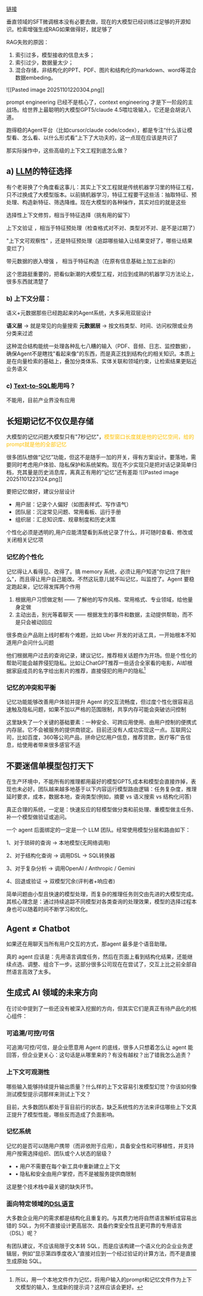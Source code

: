 [链接](https://zhuanlan.zhihu.com/p/1967314577529246001)

垂直领域的SFT微调根本没有必要去做，现在的大模型已经训练过足够的开源知识。检索增强生成RAG如果做得好，就足够了

RAG失败的原因：
1. 索引过多，模型接收的信息太多；
2. 索引过少，数据量太少；
3. 混合存储，非结构化的PPT、PDF、图片和结构化的markdown、word等混合数据embeding。

![[Pasted image 20251101220304.png]]

prompt engineering 已经不是核心了，context engineering 才是下一阶段的主战场。给世界上最聪明的大模型GPT5/claude 4.5喂垃圾输入，它还是会胡说八道。

跑得稳的Agent平台（比如cursor/claude code/codex），都是专注“什么该让模型看、怎么看、以什么形式看”上下了大功夫的，这一点现在应该是共识了

那实际操作中，这些高级的上下文工程到底怎么做？

## **a) [LLM](https://zhida.zhihu.com/search?content_id=265778318&content_type=Article&match_order=1&q=LLM&zhida_source=entity)的特征选择**

有个老哥换了个角度看这事儿：其实上下文工程就是传统机器学习里的特征工程，只不过换成了大模型版本。以前搞机器学习，特征工程要干这些活：抽取特征、预处理、构造新特征、筛选降维。现在大模型的各种操作，其实对应的就是这些

选择性上下文修剪，相当于特征选择（挑有用的留下）

上下文验证 ，相当于特征预处理（检查格式对不对、类型对不对、是不是过期了）

"上下文可观察性" ，还是特征预处理（追踪哪些输入让结果变好了，哪些让结果变烂了）

带元数据的嵌入增强 ， 相当于特征构造（在原有信息基础上加工出新的）

这个思路挺重要的，把看似新潮的大模型工程，对应到成熟的机器学习方法论上，很多东西就清楚了

### **b) 上下文分层：**

语义+元数据那些已经跑起来的Agent系统，大多采用双层设计

**语义层** → 就是常见的向量搜索
**元数据层** → 按文档类型、时间、访问权限或业务分类来过滤

这种混合结构能统一处理各种乱七八糟的输入（PDF、音频、日志、监控数据），确保Agent不是瞎找"看起来像"的东西，而是真正找到结构化的相关知识。本质上是在向量检索的基础上，叠加分类体系、实体关联和领域约束，让检索结果更贴近业务语义

### **c) [Text-to-SQL](https://zhida.zhihu.com/search?content_id=265778318&content_type=Article&match_order=1&q=Text-to-SQL&zhida_source=entity)能用吗？**

不能用，目前产业界没有应用

## **长短期记忆不仅仅是存储**

大模型的记忆问题大模型只有"7秒记忆"，<font color="#ffc000">模型窗口长度就是他的记忆空间，给的prompt就是他的全部记忆</font>

很多团队想做“记忆”功能，但这不是随手一加的开关，得有方案设计。要落地，需要同时考虑用户体验、隐私保护和系统架构。现在不少实现只是把对话记录简单归档，充其量是历史消息库，离真正有用的“记忆”还有差距
![[Pasted image 20251101223124.png]]

要把记忆做好，建议分层设计

- 用户层：记录个人偏好（如图表样式、写作语气）
- 团队层：沉淀常见问题、常用看板、运行手册
- 组织层：汇总知识库、规章制度和历史决策

个性化必须是透明的,用户应能清楚看到系统记录了什么，并可随时查看、修改或关闭相关记忆项

### **记忆的个性化**

记忆得让人看得见、改得了。搞 memory 系统，必须让用户知道"你记住了我什么"，而且得让用户自己能改。不然这玩意儿就不叫记忆，叫监控了。Agent 要稳定跑起来，记忆得发挥两个作用

1. 根据用户习惯做定制 —— 了解他的写作风格、常用格式、专业领域，给他量身定做
2. 主动出击，别光等着聊天 —— 根据发生的事件和数据，主动提供帮助，而不是只会被动回应

很多商业产品刚上线时都有个难题，比如 Uber 开发的对话工具，一开始根本不知道用户会问什么问题

他们根据用户过去的查询记录，建议记忆，推荐相关话题作为开场。但是个性化的帮助可能会越界侵犯隐私。比如让ChatGPT推荐一些适合全家看的电影，AI却根据家庭成员的名字给出影片的推荐，直接侵犯的用户的隐私[^1]

[^1]: 所以，用一个本地文件作为记忆，将用户输入的prompt和记忆文件作为上下文模型的输入，生成新的提示词？这样应该会更好。


### **记忆的冲突和平衡**

记忆功能能够改善用户体验并提升 Agent 的交互流畅度，但过度个性化很容易迅速触及隐私问题，如果不加以严格的范围限制，共享内存可能会突破访问控制

这里缺失了一个关键的基础要素：一种安全、可跨应用使用、由用户控制的便携式内存层。它不会被服务的提供商锁定。目前还没有人成功实现这一点。互联网公司，比如百度，360等公司产品，拼命记忆用户信息，推荐贷款，医疗等广告信息，给使用者带来很多感官不适


## **不要迷信单模型包打天下**

在生产环境中，不能所有的推理都用最好的模型GPT5,成本和模型会直接炸掉，表现也未必好。团队越来越多地基于以下内容运行模型路由逻辑：任务复杂度，推理延时要求，成本，数据本地，查询类型(例如，摘要 vs 语义搜索 vs 结构化问答)

真正合理的系统，一定是：快速反应的轻模型做分类和前处理、重模型做主任务、补一个模型做验证或追问。

一个 agent 后面绑定的一定是一个 LLM 团队。经常使用模型分层和路由如下：

1、对于琐碎的查询 → 本地模型(无网络调用)

2、对于结构化查询 → 调用DSL → SQL转换器

3、对于复杂分析 → 调用OpenAI / Anthropic / Gemini

4、回退或验证 → 双模型冗余(评判者+响应者)

简单问题由小型且快速的模型处理，而复杂的推理任务则交由先进的大模型完成。其核心理念是：通过持续追踪不同模型对各类查询的处理效果，模型的选择过程本身也可以随着时间不断学习和优化。

## **Agent ≠ Chatbot**

如果还在用聊天当所有用户交互的方式，那agent 最多是个语音助理。

真的 agent 应该是：先用语言调度任务，然后在页面上看到结构化结果，还能继续点选、调整、组合下一步。这部分很多公司现在在尝试了，交互上比之前全部自然语言高效了太多。

## **生成式 AI 领域的未来方向**

在讨论中提到了一些还没有被深入挖掘的方向，但其实它们是真正有待产品化的核心组件：

### **可追溯/可控/可信**

可追溯/可控/可信，是企业愿意用 Agent 的底线，很多人只想着怎么让 agent 能回答，但企业更关心：这句话是从哪里来的？有没有越权？出了错我怎么追责？

### **上下文可观测性**

哪些输入能够持续提升输出质量？什么样的上下文容易引发模型幻觉？你该如何像测试模型提示词那样来测试上下文？

目前，大多数团队都处于盲目前行的状态，缺乏系统性的方法来评估哪些上下文真正提升了模型性能，哪些反而造成了负面影响。

### **记忆系统**

记忆的是否可以随用户携带（而非依附于应用），具备安全性和可移植性，并支持用户按需选择组织、团队或个人状态的层级？

- • 用户不需要在每个新工具中重新建立上下文
- • 隐私和安全由用户掌控，而不是被服务提供商限制

这是整个技术栈中最关键的缺失环节。

### **面向特定领域的[DSL语言](https://zhida.zhihu.com/search?content_id=265778318&content_type=Article&match_order=1&q=DSL%E8%AF%AD%E8%A8%80&zhida_source=entity)**

大多数企业用户的需求都是结构化且重复的。与其费力地将自然语言解析成容易出错的 SQL，为何不直接设计更高层次、具备约束安全性且更可靠的专用语言（DSL）呢？

有团队建议，不应该局限于文本转 SQL，而是应该构建一个语义化的企业业务逻辑层，例如“显示第四季度收入”直接对应到一个经过验证的计算方法，而不是直接生成原始 SQL。

